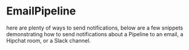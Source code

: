 # EmailPipeline
here are plenty of ways to send notifications, below are a few snippets demonstrating how to send notifications about a Pipeline to an email, a Hipchat room, or a Slack channel.
